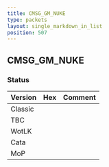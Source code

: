 ```yaml
---
title: CMSG_GM_NUKE
type: packets
layout: single_markdown_in_list
position: 507
---
```


## CMSG_GM_NUKE

### Status

Version    | Hex        | Comment
---------- | ---------- | ---------- 
Classic    |            |
TBC        |            |
WotLK      |            |
Cata       |            |
MoP        |            |